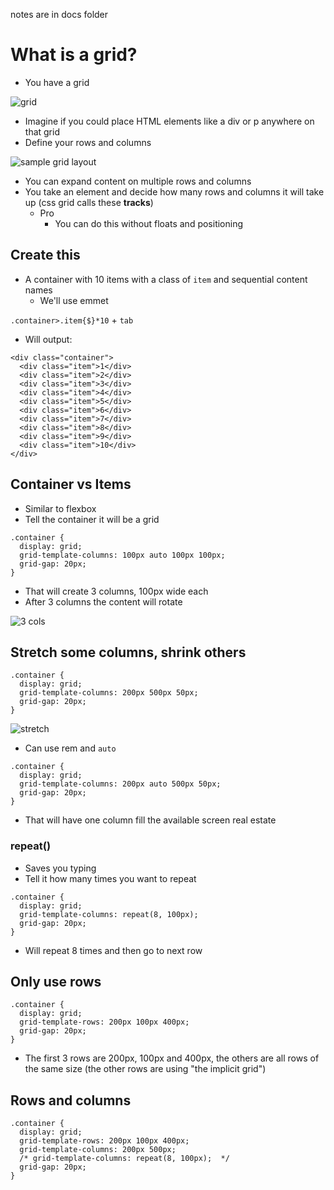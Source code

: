 notes are in docs folder


# What is a grid?
* You have a grid

![grid](https://i.imgur.com/PJ08SNF.png)

* Imagine if you could place HTML elements like a div or p anywhere on that grid
* Define your rows and columns

![sample grid layout](https://i.imgur.com/UAYtI6p.png)

* You can expand content on multiple rows and columns
* You take an element and decide how many rows and columns it will take up (css grid calls these **tracks**)
    - Pro
        + You can do this without floats and positioning

## Create this
* A container with 10 items with a class of `item` and sequential content names
    - We'll use emmet

`.container>.item{$}*10` + `tab`

* Will output:

```
<div class="container">
  <div class="item">1</div>
  <div class="item">2</div>
  <div class="item">3</div>
  <div class="item">4</div>
  <div class="item">5</div>
  <div class="item">6</div>
  <div class="item">7</div>
  <div class="item">8</div>
  <div class="item">9</div>
  <div class="item">10</div>
</div>
```

## Container vs Items
* Similar to flexbox
* Tell the container it will be a grid

```
.container {
  display: grid;
  grid-template-columns: 100px auto 100px 100px;
  grid-gap: 20px;
}
```

* That will create 3 columns, 100px wide each
* After 3 columns the content will rotate

![3 cols](https://i.imgur.com/vwdQL46.png)

## Stretch some columns, shrink others
```
.container {
  display: grid;
  grid-template-columns: 200px 500px 50px;
  grid-gap: 20px;
}
```

![stretch](https://i.imgur.com/UlU3UGa.png)

* Can use rem and `auto`

```
.container {
  display: grid;
  grid-template-columns: 200px auto 500px 50px;
  grid-gap: 20px;
}
```

* That will have one column fill the available screen real estate

### repeat()
* Saves you typing
* Tell it how many times you want to repeat

```
.container {
  display: grid;
  grid-template-columns: repeat(8, 100px); 
  grid-gap: 20px;
}
```

* Will repeat 8 times and then go to next row

## Only use rows
```
.container {
  display: grid;
  grid-template-rows: 200px 100px 400px;
  grid-gap: 20px;
}
```

* The first 3 rows are 200px, 100px and 400px, the others are all rows of the same size (the other rows are using "the implicit grid")

## Rows and columns
```
.container {
  display: grid;
  grid-template-rows: 200px 100px 400px;
  grid-template-columns: 200px 500px;
  /* grid-template-columns: repeat(8, 100px);  */
  grid-gap: 20px;
}
```

